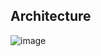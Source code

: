 ## Architecture
![image](https://github.com/For-Lionz-12/ForLionz12_BE/assets/121356687/08ace198-d334-4f33-8328-71b97e37c649)
